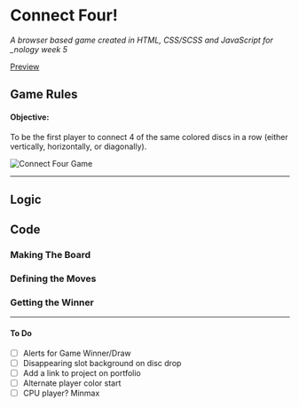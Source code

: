 # Connect Four!

<em> A browser based game created in HTML, CSS/SCSS and JavaScript for \_nology week 5 </em>

[Preview](https://github.com/ism90/connect-four)
## Game Rules

#### Objective:

To be the first player to connect 4 of the same colored discs in a row (either vertically, horizontally, or diagonally).


![Connect Four Game ](https://github.com/ism90/js-game/blob/main/assets/readme.png)

--- 
## Logic

## Code

### Making The Board

### Defining the Moves

### Getting the Winner

---
#### To Do

- [ ] Alerts for Game Winner/Draw
- [ ] Disappearing slot background on disc drop
- [ ] Add a link to project on portfolio 
- [ ] Alternate player color start
- [ ] CPU player? Minmax 
